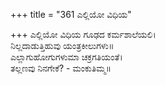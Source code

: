 +++
title = "361 ಎಲ್ಲಿಯೋ ವಿಧಿಯ"

+++
ಎಲ್ಲಿಯೋ ವಿಧಿಯ ಗೂಢದ ಕರ್ಮಶಾಲೆಯಲಿ।  
ನಿಲ್ಲದಾಡುತ್ತಿಹುವು ಯಂತ್ರಕೀಲುಗಳು॥  
ಎಲ್ಲಾಗುಹೋಗುಗಳುಮಾ ಚಕ್ರಗತಿಯಂತೆ।  
ತಲ್ಲಣವು ನಿನಗೇಕೆ? - ಮಂಕುತಿಮ್ಮ॥  
